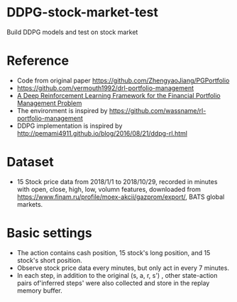 # DDPG-stock-market-test
Build DDPG models and test on stock market

# Reference
* Code from original paper https://github.com/ZhengyaoJiang/PGPortfolio
* https://github.com/vermouth1992/drl-portfolio-management
* [A Deep Reinforcement Learning Framework for the Financial Portfolio Management Problem](https://arxiv.org/abs/1706.10059)
* The environment is inspired by https://github.com/wassname/rl-portfolio-management
* DDPG implementation is inspired by http://pemami4911.github.io/blog/2016/08/21/ddpg-rl.html

# Dataset
* 15 Stock price data from 2018/1/1 to 2018/10/29, recorded in minutes with open, close, high, low, volumn features, downloaded from https://www.finam.ru/profile/moex-akcii/gazprom/export/, BATS global markets.

# Basic settings
* The action contains cash position, 15 stock's long position, and 15 stock's short position.
* Observe stock price data every minutes, but only act in every 7 minutes.
* In each step, in addition to the original (s, a, r, s') , other state-action pairs of'inferred steps' were also collected and store in     the replay memory buffer.
